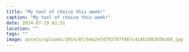 ```yaml
---
title: "My tool of choice this week!"
caption: "My tool of choice this week!"
date: 2014-07-29 02:51
location: ""
tags: ""
image: assets/uploads/2014/07/b4a2e7d793707f867c414b1892bf6c69.jpg
---
```

